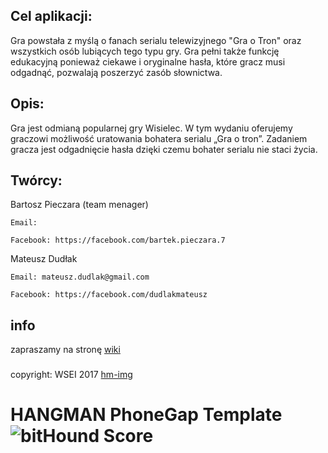 ## Cel aplikacji:

Gra powstała z myślą o fanach serialu telewizyjnego "Gra o Tron" oraz wszystkich osób lubiących tego typu gry. Gra pełni także funkcję edukacyjną ponieważ ciekawe i oryginalne hasła, które gracz musi odgadnąć, pozwalają poszerzyć zasób słownictwa.

## Opis:

Gra jest odmianą popularnej gry Wisielec. W tym wydaniu oferujemy graczowi możliwość uratowania bohatera serialu „Gra o tron”. Zadaniem gracza jest odgadnięcie hasła dzięki czemu bohater serialu nie staci życia. 


## Twórcy:

Bartosz Pieczara (team menager)

    Email: 
    
    Facebook: https://facebook.com/bartek.pieczara.7

Mateusz Dudłak

    Email: mateusz.dudlak@gmail.com
    
    Facebook: https://facebook.com/dudlakmateusz

## info
zapraszamy na stronę [wiki][Wiki] 

###
copyright: WSEI 2017
[hm-img]


# HANGMAN PhoneGap Template ![bitHound Score][bithound-img]





[bithound-img]: https://www.bithound.io/github/phonegap/phonegap-app-hello-world/badges/score.svg




[wiki]: https://github.com/dudlakmateusz/hangman-wsei/wiki
[hm-img]: https://github.com/dudlakmateusz/hangman-wsei/blob/master/www/res/icon/windows/Wide310x150Logo.scale-240.png


